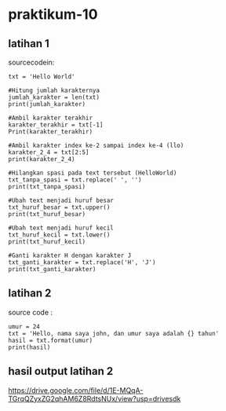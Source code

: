 # praktikum-10
## latihan 1 
 sourcecodein:


    txt = 'Hello World'

    #Hitung jumlah karakternya
    jumlah_karakter = len(txt)
    print(jumlah_karakter)

    #Ambil karakter terakhir
    karakter_terakhir = txt[-1]
    Print(karakter_terakhir)

    #Ambil karakter index ke-2 sampai index ke-4 (llo)
    karakter_2_4 = txt[2:5]
    print(karakter_2_4)

    #Hilangkan spasi pada text tersebut (HelloWorld)
    txt_tanpa_spasi = txt.replace(' ', '')
    print(txt_tanpa_spasi)

    #Ubah text menjadi huruf besar
    txt_huruf_besar = txt.upper()
    print(txt_huruf_besar)

    #Ubah text menjadi huruf kecil
    txt_huruf_kecil = txt.lower()
    print(txt_huruf_kecil)

    #Ganti karakter H dengan karakter J
    txt_ganti_karakter = txt.replace('H', 'J')
    print(txt_ganti_karakter)

## latihan 2
 source code :

    umur = 24 
    txt = 'Hello, nama saya john, dan umur saya adalah {} tahun' 
    hasil = txt.format(umur) 
    print(hasil)

## hasil output latihan 2

https://drive.google.com/file/d/1E-MQqA-TGrqQZyxZG2qhAM6Z8RdtsNUx/view?usp=drivesdk
